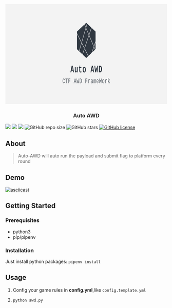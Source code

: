 <p align="center">
  <a href="https://github.com/XuCcc/Auto-AWD">
    <img src="./.images/banner.png" alt="Logo" width="820" height="312">
  </a>
  <h3 align="center">Auto AWD</h3>
</p>


![](https://github.com/XuCcc/Auto-AWD/workflows/CI/badge.svg)
![](https://img.shields.io/badge/python-v3.8-blue)
![](https://img.shields.io/badge/platform-windows%20%7C%20linux%20%7C%20macos-lightgrey)
![GitHub repo size](https://img.shields.io/github/repo-size/XuCcc/Auto-AWD)
![GitHub stars](https://img.shields.io/github/stars/XuCcc/Auto-AWD?style=social)
[![GitHub license](https://img.shields.io/github/license/XuCcc/Auto-AWD)](https://github.com/XuCcc/Auto-AWD/blob/master/LICENSE)

## About

> Auto-AWD will auto run the payload and submit flag to platform every round

## Demo

[![asciicast](https://asciinema.org/a/EQ9tl0SZbvOJJEhPwv3z27e3v.svg)](https://asciinema.org/a/EQ9tl0SZbvOJJEhPwv3z27e3v)

## Getting Started

### Prerequisites

- python3
- pip/pipenv

### Installation

Just install python packages: `pipenv install`

## Usage

1. Config your game rules in **config.yml**,like `config.template.yml`

2. `python awd.py`